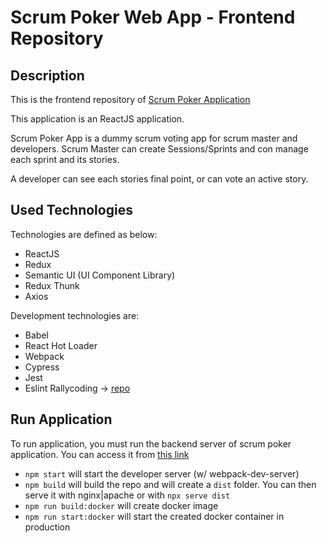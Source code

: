 # Scrum Poker Web App - Frontend Repository

## Description

This is the frontend repository of 
[Scrum Poker Application](https://github.com/volaka/scrum-poker-backend)

This application is an ReactJS application.

Scrum Poker App is a dummy scrum voting app for scrum master and
developers. Scrum Master can create Sessions/Sprints and con
manage each sprint and its stories. 

A developer can see each stories final point, or can vote
an active story.

## Used Technologies 

Technologies are defined as below:

* ReactJS
* Redux
* Semantic UI (UI Component Library)
* Redux Thunk
* Axios

Development technologies are:

* Babel
* React Hot Loader
* Webpack
* Cypress
* Jest
* Eslint Rallycoding -> [repo](https://github.com/volaka/ESLint-Rallycoding)

## Run Application

To run application, you must run the backend server of scrum 
poker application. You can access it from 
[this link](https://github.com/volaka/scrum-poker-backend)

* `npm start` will start the developer server (w/ webpack-dev-server)
* `npm build` will build the repo and will create a `dist` folder. 
    You can then serve it with nginx|apache or with `npx serve dist`
* `npm run build:docker` will create docker image
* `npm run start:docker` will start the created docker container 
    in production